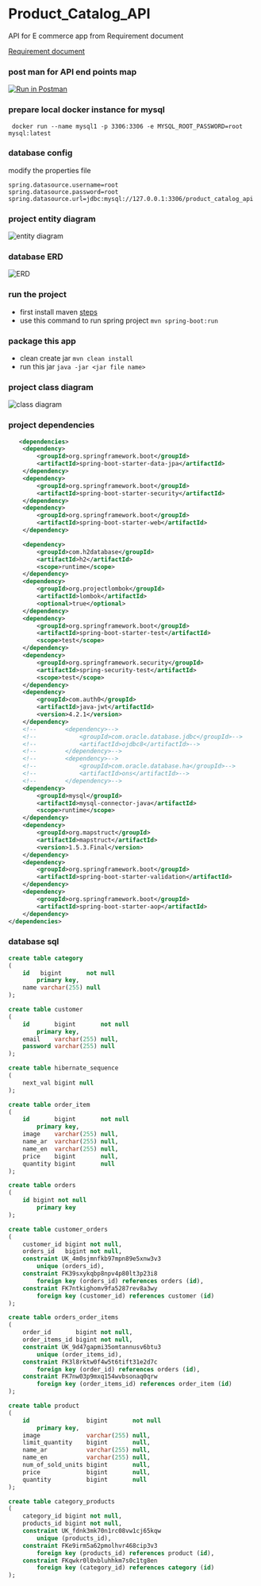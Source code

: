 # Product_Catalog_API

API for E commerce app from Requirement document

[Requirement document](./requirements.md)


### post man for API end points map
[![Run in Postman](https://run.pstmn.io/button.svg)](https://app.getpostman.com/run-collection/30ef984c008334ca9696?action=collection%2Fimport)


### prepare local docker instance for mysql

```shell
 docker run --name mysql1 -p 3306:3306 -e MYSQL_ROOT_PASSWORD=root  mysql:latest
```

[//]: # ([How to create oracle docker image]&#40;https://github.com/oracle/docker-images/tree/main/OracleDatabase/SingleInstance&#41;)

[//]: # ()
[//]: # (```shell)

[//]: # ( docker run --name oracle19 )

[//]: # ( -p 1521:1521 -p 5500:5500 )

[//]: # ( -e ORACLE_PWD=system )

[//]: # ( -v E:/docker/oraclexedatabase:/opt/oracle/oradata )

[//]: # ( 6ca1a57e059ad388721234dbcacfcb2e1bd3c60c140ed2a24be32a9e99d1d504)

[//]: # (#last number is the image id )

[//]: # (```)
### database config 
modify the properties file

```properties
spring.datasource.username=root
spring.datasource.password=root
spring.datasource.url=jdbc:mysql://127.0.0.1:3306/product_catalog_api
```

[//]: # (```properties)

[//]: # (spring.datasource.url=jdbc:oracle:thin:@localhost:1521:xe)

[//]: # (spring.datasource.username=system)

[//]: # (spring.datasource.password=system)

[//]: # (```)
### project entity diagram

![entity diagram](./images/entity%20diagram.png)

### database ERD

![ERD](./images/product_catalog_api@localhost.png)

### run the project

- first install maven [steps](https://maven.apache.org/install.html)
- use this command to run spring project `mvn spring-boot:run`

### package this app

- clean create jar `mvn clean install`
- run this jar `java -jar <jar file name>`

### project class diagram

![class diagram](./images/product_catalog_api_class_diagram.png)

### project dependencies

```xml
   <dependencies>
    <dependency>
        <groupId>org.springframework.boot</groupId>
        <artifactId>spring-boot-starter-data-jpa</artifactId>
    </dependency>
    <dependency>
        <groupId>org.springframework.boot</groupId>
        <artifactId>spring-boot-starter-security</artifactId>
    </dependency>
    <dependency>
        <groupId>org.springframework.boot</groupId>
        <artifactId>spring-boot-starter-web</artifactId>
    </dependency>

    <dependency>
        <groupId>com.h2database</groupId>
        <artifactId>h2</artifactId>
        <scope>runtime</scope>
    </dependency>
    <dependency>
        <groupId>org.projectlombok</groupId>
        <artifactId>lombok</artifactId>
        <optional>true</optional>
    </dependency>
    <dependency>
        <groupId>org.springframework.boot</groupId>
        <artifactId>spring-boot-starter-test</artifactId>
        <scope>test</scope>
    </dependency>
    <dependency>
        <groupId>org.springframework.security</groupId>
        <artifactId>spring-security-test</artifactId>
        <scope>test</scope>
    </dependency>
    <dependency>
        <groupId>com.auth0</groupId>
        <artifactId>java-jwt</artifactId>
        <version>4.2.1</version>
    </dependency>
    <!--        <dependency>-->
    <!--            <groupId>com.oracle.database.jdbc</groupId>-->
    <!--            <artifactId>ojdbc8</artifactId>-->
    <!--        </dependency>-->
    <!--        <dependency>-->
    <!--            <groupId>com.oracle.database.ha</groupId>-->
    <!--            <artifactId>ons</artifactId>-->
    <!--        </dependency>-->
    <dependency>
        <groupId>mysql</groupId>
        <artifactId>mysql-connector-java</artifactId>
        <scope>runtime</scope>
    </dependency>
    <dependency>
        <groupId>org.mapstruct</groupId>
        <artifactId>mapstruct</artifactId>
        <version>1.5.3.Final</version>
    </dependency>
    <dependency>
        <groupId>org.springframework.boot</groupId>
        <artifactId>spring-boot-starter-validation</artifactId>
    </dependency>
    <dependency>
        <groupId>org.springframework.boot</groupId>
        <artifactId>spring-boot-starter-aop</artifactId>
    </dependency>
</dependencies>
```

### database sql 

```sql
create table category
(
    id   bigint       not null
        primary key,
    name varchar(255) null
);

create table customer
(
    id       bigint       not null
        primary key,
    email    varchar(255) null,
    password varchar(255) null
);

create table hibernate_sequence
(
    next_val bigint null
);

create table order_item
(
    id       bigint       not null
        primary key,
    image    varchar(255) null,
    name_ar  varchar(255) null,
    name_en  varchar(255) null,
    price    bigint       null,
    quantity bigint       null
);

create table orders
(
    id bigint not null
        primary key
);

create table customer_orders
(
    customer_id bigint not null,
    orders_id   bigint not null,
    constraint UK_4m0sjmnfkb97mpn89e5xnw3v3
        unique (orders_id),
    constraint FK39sxykqbp8npv4p80lt3p23i8
        foreign key (orders_id) references orders (id),
    constraint FK7ntkighomv9fa5287rev8a3wy
        foreign key (customer_id) references customer (id)
);

create table orders_order_items
(
    order_id       bigint not null,
    order_items_id bigint not null,
    constraint UK_9d47gapmi35omtannusv6btu3
        unique (order_items_id),
    constraint FK3l8rktw0f4w5t6tift31e2d7c
        foreign key (order_id) references orders (id),
    constraint FK7nw03p9mxq154wvbsonaq0qrw
        foreign key (order_items_id) references order_item (id)
);

create table product
(
    id                bigint       not null
        primary key,
    image             varchar(255) null,
    limit_quantity    bigint       null,
    name_ar           varchar(255) null,
    name_en           varchar(255) null,
    num_of_sold_units bigint       null,
    price             bigint       null,
    quantity          bigint       null
);

create table category_products
(
    category_id bigint not null,
    products_id bigint not null,
    constraint UK_fdnk3mk70n1rc08vw1cj65kqw
        unique (products_id),
    constraint FKe9irm5a62pmolhvr468cip3v3
        foreign key (products_id) references product (id),
    constraint FKqwkr0l0xbluhhkm7s0c1tg8en
        foreign key (category_id) references category (id)
);


```